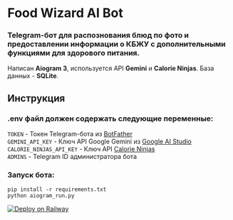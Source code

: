 # Food Wizard AI Bot
### Telegram-бот для распознования блюд по фото и предоставлении информации о КБЖУ с дополнительными функциями для здорового питания.
Написан **Aiogram 3**, используется API **Gemini** и **Calorie Ninjas**. База данных - **SQLite**.

## Инструкция

### .env файл должен содержать следующие переменные:<br>
```TOKEN``` - Токен Telegram-бота из [BotFather](t.me/BotFather)<br>
```GEMINI_API_KEY``` - Ключ API Google Gemini из [Google AI Studio](https://aistudio.google.com/apikey)<br>
```CALORIE_NINJAS_API_KEY``` - Ключ API [Calorie Ninjas](https://calorieninjas.com/api)<br>
```ADMINS``` - Telegram ID администратора бота<br>

### Запуск бота:
```
pip install -r requirements.txt
python aiogram_run.py
```
[![Deploy on Railway](https://railway.com/button.svg)](https://railway.com/deploy/ZfDJXS?referralCode=AMG_G2)
